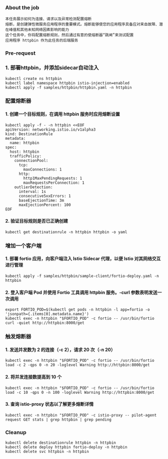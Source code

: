 ### About the job
```text
本任务展示如何为连接、请求以及异常检测配置熔断
熔断，是创建弹性微服务应用程序的重要模式。熔断能够使您的应用程序具备应对来自故障、潜在峰值和其他未知网络因素影响的能力
这个任务中，你将配置熔断规则，然后通过有意的使熔断器“跳闸”来测试配置
应用程序 httpbin 作为此任务的后端服务
```

### Pre-request

### 1. 部署httpbin，并添加sidecar自动注入

```shell
kubectl create ns httpbin
kubectl label namespace httpbin istio-injection=enabled
kubectl apply -f samples/httpbin/httpbin.yaml -n httpbin
```

### 配置熔断器

#### 1. 创建一个目标规则，在调用 httpbin 服务时应用熔断设置

```shell
kubectl apply -f - -n httpbin <<EOF
apiVersion: networking.istio.io/v1alpha3
kind: DestinationRule
metadata:
  name: httpbin
spec:
  host: httpbin
  trafficPolicy:
    connectionPool:
      tcp:
        maxConnections: 1
      http:
        http1MaxPendingRequests: 1
        maxRequestsPerConnection: 1
    outlierDetection:
      interval: 1s
      consecutive5xxErrors: 1
      baseEjectionTime: 3m
      maxEjectionPercent: 100
EOF

```

#### 2. 验证目标规则是否已正确创建

```shell
kubectl get destinationrule -n httpbin httpbin -o yaml

```

### 增加一个客户端

#### 1. 部署 fortio 应用，向客户端注入 Istio Sidecar 代理，以便 Istio 对其网络交互进行管理 

```shell
kubectl apply -f samples/httpbin/sample-client/fortio-deploy.yaml -n httpbin

```

#### 2. 登入客户端 Pod 并使用 Fortio 工具调用 httpbin 服务。-curl 参数表明发送一次调用

```shell
export FORTIO_POD=$(kubectl get pods -n httpbin -l app=fortio -o 'jsonpath={.items[0].metadata.name}')
kubectl exec -n httpbin "$FORTIO_POD" -c fortio -- /usr/bin/fortio curl -quiet http://httpbin:8000/get

```

### 触发熔断器

#### 1. 发送并发数为 2 的连接（-c 2），请求 20 次（-n 20）
```shell
kubectl exec -n httpbin "$FORTIO_POD" -c fortio -- /usr/bin/fortio load -c 2 -qps 0 -n 20 -loglevel Warning http://httpbin:8000/get

```

#### 2. 将并发连接数提高到 10 个
```shell
kubectl exec -n httpbin "$FORTIO_POD" -c fortio -- /usr/bin/fortio load -c 10 -qps 0 -n 100 -loglevel Warning http://httpbin:8000/get

```

#### 3. 查询 istio-proxy 状态以了解更多熔断详情
```shell
kubectl exec -n httpbin "$FORTIO_POD" -c istio-proxy -- pilot-agent request GET stats | grep httpbin | grep pending

```

### Cleanup

```shell
kubectl delete destinationrule httpbin -n httpbin
kubectl delete deploy httpbin fortio-deploy -n httpbin
kubectl delete svc httpbin -n httpbin

```